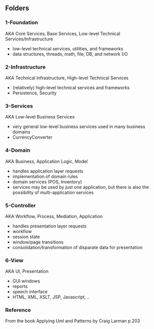 
## Folders

### 1-Foundation
AKA Core Services, Base Services, Low-level Technical Services/Infrastructure
- low-level technical services, utilities, and frameworks
- data structures, threads, math, file, DB, and network I/O
### 2-Infrastructure
AKA Technical Infrastructure, High-level Technical Services
- (relatively) high-level technical services and frameworks 
- Persistence, Security

### 3-Services
AKA Low-level Business Services
- very general low-level business services used in many business domains
- CurrencyConverter

### 4-Domain
AKA Business, Application Logic, Model
- handles application layer requests
- implementation of domain rules
- domain services (POS, Inventory)
- services may be used by just one application, but there is also the possibility of multi-application services
### 5-Controller
AKA Workflow, Process, Mediation, Application
- handles presentation layer requests
- workflow
- session state
- window/page transitions
- consolidation/transformation of disparate
data for presentation
### 6-View
AKA UI, Presentation
- GUI windows
- reports
- speech interface
- HTML, XML, XSLT, JSP, Javascript, ..
### Reference

From the book Applying Uml and Patterns by Craig Larman p.203